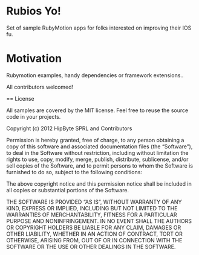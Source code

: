Rubios Yo!
==========

Set of sample RubyMotion apps for folks interested on improving their IOS fu.

Motivation
==========

Rubymotion examples, handy dependencies or framework extensions..

All contributors welcomed!

== License

All samples are covered by the MIT license. Feel free to reuse the source code in your projects.

  Copyright (c) 2012 HipByte SPRL and Contributors

  Permission is hereby granted, free of charge, to any person
  obtaining a copy of this software and associated documentation
  files (the “Software”), to deal in the Software without
  restriction, including without limitation the rights to use,
  copy, modify, merge, publish, distribute, sublicense, and/or sell
  copies of the Software, and to permit persons to whom the
  Software is furnished to do so, subject to the following
  conditions:

  The above copyright notice and this permission notice shall be
  included in all copies or substantial portions of the Software.

  THE SOFTWARE IS PROVIDED “AS IS”, WITHOUT WARRANTY OF ANY KIND,
  EXPRESS OR IMPLIED, INCLUDING BUT NOT LIMITED TO THE WARRANTIES
  OF MERCHANTABILITY, FITNESS FOR A PARTICULAR PURPOSE AND
  NONINFRINGEMENT. IN NO EVENT SHALL THE AUTHORS OR COPYRIGHT
  HOLDERS BE LIABLE FOR ANY CLAIM, DAMAGES OR OTHER LIABILITY,
  WHETHER IN AN ACTION OF CONTRACT, TORT OR OTHERWISE, ARISING
  FROM, OUT OF OR IN CONNECTION WITH THE SOFTWARE OR THE USE OR
  OTHER DEALINGS IN THE SOFTWARE. 
